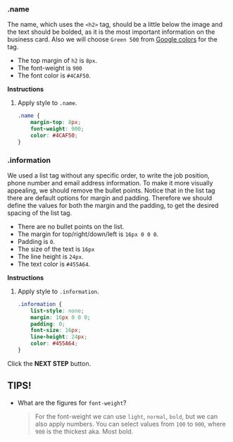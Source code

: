 ### .name
The name, which uses the `<h2>` tag, should be a little below the image and the text should be bolded, as it is the most important information on the business card. Also we will choose `Green 500` from [Google colors][1] for the tag.

* The top margin of `h2` is `8px`.
* The font-weight is `900`
* The font color is `#4CAF50`.

**Instructions**
1. Apply style to `.name`.
    ```css
    .name {
    	margin-top: 8px;
    	font-weight: 900;
    	color: #4CAF50;
    }
    ```



### .information

We used a list tag without any specific order, to write the job position, phone number and email address information. To make it more visually appealing, we should remove the bullet points. Notice that in the list tag there are default options for margin and padding. Therefore we should define the values for both the margin and the padding, to get the desired spacing of the list tag. 

* There are no bullet points on the list.
* The margin for top/right/down/left is `16px 0 0 0`.
* Padding is `0`.
* The size of the text is `16px`
* The line height is `24px`.
* The text color is `#455A64`.


**Instructions**
1. Apply style to `.information`. 
    ```css
    .information {
        list-style: none;
        margin: 16px 0 0 0;
        padding: 0;
        font-size: 16px;
        line-height: 24px;
        color: #455A64;
    }
    ```



Click the **NEXT STEP** button.



## TIPS! 
* What are the figures for `font-weight`?

    > For the font-weight we can use `light`, `normal`, `bold`, but we can also apply numbers. You can select values from `100` to `900`, where `900` is the thickest aka. Most bold.  


[1]: https://material.io/design/color/#color-usage-palettes

